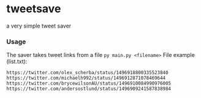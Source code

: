 # tweetsave
a very simple tweet saver

### Usage
The saver takes tweet links from a file
`py main.py <filename>`
File example (list.txt):
```
https://twitter.com/olex_scherba/status/1496918800335523840
https://twitter.com/michaelh992/status/1496912871078469644
https://twitter.com/brycewilsonAU/status/1496910084990976005
https://twitter.com/andersostlund/status/1496909241587838984
```